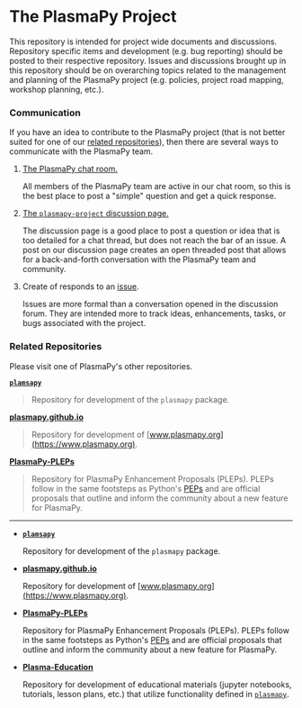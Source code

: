 # The PlasmaPy Project

This repository is intended for project wide documents and discussions.
Repository specific items and development (e.g. bug reporting) should be posted
to their respective repository.  Issues and discussions brought up in this repository
should be on overarching topics related to the management and planning of the 
PlasmaPy project (e.g. policies, project road mapping, workshop planning, etc.).

### Communication

If you have an idea to contribute to the PlasmaPy project (that is not better suited
for one of our [related repositories](#related-repositories)), then there are several 
ways to communicate with the PlasmaPy team.

1. [The PlasmaPy chat room.](https://app.element.io/#/room/#plasmapy:openastronomy.org)
   
   All members of the PlasmaPy team are active in our chat room, so this is the best
   place to post a "simple" question and get a quick response.

1. [The `plasmapy-project` discussion page.](https://github.com/PlasmaPy/plasmapy-project/discussions)
   
   The discussion page is a good place to post a question or idea that is too detailed
   for a chat thread, but does not reach the bar of an issue.  A post on our discussion
   page creates an open threaded post that allows for a back-and-forth conversation with
   the PlasmaPy team and community.

1. Create of responds to an [issue](https://github.com/PlasmaPy/plasmapy-project/issues).

   Issues are more formal than a conversation opened in the discussion forum.  They are
   intended more to track ideas, enhancements, tasks, or bugs associated with the
   project.

### Related Repositories

Please visit one of PlasmaPy's other repositories.

**[`plamsapy`](https://github.com/PlasmaPy/plasmapy)**

>  Repository for development of the `plasmapy` package.

**[plasmapy.github.io](https://github.com/PlasmaPy/plasmapy.github.io)**

> Repository for development of [www.plasmapy.org](https://www.plasmapy.org).

**[PlasmaPy-PLEPs](https://github.com/PlasmaPy/PlasmaPy-PLEPs)**
  
> Repository for PlasmaPy Enhancement Proposals (PLEPs).  PLEPs follow in the same
  footsteps as Python's [PEPs](https://www.python.org/dev/peps/pep-0001/) and are 
  official proposals that outline and inform the community about a new feature
  for PlasmaPy.

---

* **[`plamsapy`](https://github.com/PlasmaPy/plasmapy)**

  Repository for development of the `plasmapy` package.

* **[plasmapy.github.io](https://github.com/PlasmaPy/plasmapy.github.io)**
  
  Repository for development of [www.plasmapy.org](https://www.plasmapy.org).

* **[PlasmaPy-PLEPs](https://github.com/PlasmaPy/PlasmaPy-PLEPs)**
  
  Repository for PlasmaPy Enhancement Proposals (PLEPs).  PLEPs follow in the same
  footsteps as Python's [PEPs](https://www.python.org/dev/peps/pep-0001/) and are 
  official proposals that outline and inform the community about a new feature
  for PlasmaPy.

* **[Plasma-Education](https://github.com/PlasmaPy/Plasma-Education)**

  Repository for development of educational materials (jupyter notebooks, tutorials, 
  lesson plans, etc.) that utilize functionality defined in 
  [`plasmapy`](https://github.com/PlasmaPy/plasmapy).
